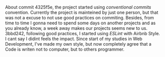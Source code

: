 About commit 4325f5e, the project started using *conventional commits* convention. Currently the project is mainteined by just one person, but that was not a excuse to not use good practices on commiting. Besides, from time to time I gonna need to spend some days on another projects and as you already know, a week away makes our projects seems new to us.
3bbd242, following good practices, I started using *ESLint* with Airbnb Style. I cant say I didint feels the impact. Since start of my studies in Web Development, I've made my own style, but now completely agree that a Code is writen not to computer, but to others programmer.